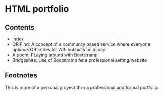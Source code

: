 # HTML portfolio
## Contents
- Index
- QR Find: A concept of a community based service where everyone uploads QR codes for Wifi hotspots on a map.
- A poem: PLaying around with Bootstramp
- Bridgeshire: Use of Bootstramp for a professional setting/website

## Footnotes
This is more of a personal proyect than a professional and formal portfolio.

